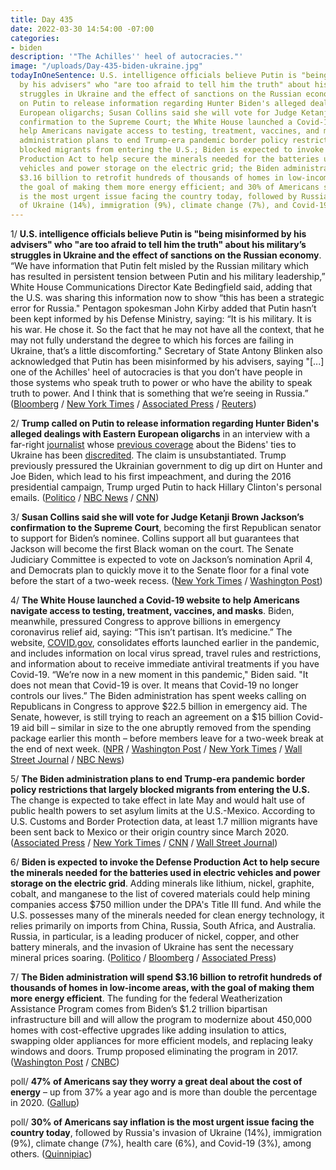 ```yaml
---
title: Day 435
date: 2022-03-30 14:54:00 -07:00
categories:
- biden
description: '"The Achilles'' heel of autocracies."'
image: "/uploads/Day-435-biden-ukraine.jpg"
todayInOneSentence: U.S. intelligence officials believe Putin is "being misinformed
  by his advisers" who "are too afraid to tell him the truth" about his military’s
  struggles in Ukraine and the effect of sanctions on the Russian economy; Trump called
  on Putin to release information regarding Hunter Biden's alleged dealings with Eastern
  European oligarchs; Susan Collins said she will vote for Judge Ketanji Brown Jackson’s
  confirmation to the Supreme Court; the White House launched a Covid-19 website to
  help Americans navigate access to testing, treatment, vaccines, and masks; the Biden
  administration plans to end Trump-era pandemic border policy restrictions that largely
  blocked migrants from entering the U.S.; Biden is expected to invoke the Defense
  Production Act to help secure the minerals needed for the batteries used in electric
  vehicles and power storage on the electric grid; the Biden administration will spend
  $3.16 billion to retrofit hundreds of thousands of homes in low-income areas, with
  the goal of making them more energy efficient; and 30% of Americans say inflation
  is the most urgent issue facing the country today, followed by Russia's invasion
  of Ukraine (14%), immigration (9%), climate change (7%), and Covid-19 (3%).
---
```


1/ **U.S. intelligence officials believe Putin is "being misinformed by his advisers" who "are too afraid to tell him the truth" about his military’s struggles in Ukraine and the effect of sanctions on the Russian economy**. “We have information that Putin felt misled by the Russian military which has resulted in persistent tension between Putin and his military leadership,” White House Communications Director Kate Bedingfield said, adding that the U.S. was sharing this information now to show “this has been a strategic error for Russia." Pentagon spokesman John Kirby added that Putin hasn’t been kept informed by his Defense Ministry, saying: “It is his military. It is his war. He chose it. So the fact that he may not have all the context, that he may not fully understand the degree to which his forces are failing in Ukraine, that’s a little discomforting." Secretary of State Antony Blinken also acknowledged that Putin has been misinformed by his advisers, saying "\[...\] one of the Achilles' heel of autocracies is that you don’t have people in those systems who speak truth to power or who have the ability to speak truth to power. And I think that is something that we’re seeing in Russia.” ([Bloomberg](https://www.bloomberg.com/news/articles/2022-03-30/putin-misinformed-by-advisers-on-ukraine-war-white-house-says?sref=MIBMEEoj) / [New York Times](https://www.nytimes.com/2022/03/30/world/europe/putin-advisers-ukraine.html) / [Associated Press](https://apnews.com/article/russia-ukraine-putin-europe-00716c99579afeff701af31b32ef7c8c) / [Reuters](https://www.reuters.com/world/putin-advisers-too-afraid-tell-him-truth-ukraine-us-official-2022-03-30/))

2/ **Trump called on Putin to release information regarding Hunter Biden's alleged dealings with Eastern European oligarchs** in an interview with a far-right [journalist](https://www.politico.com/news/2020/02/19/hill-john-solomon-failed-disclose-details-115976) whose [previous coverage](https://www.cnn.com/2021/05/07/politics/giuliani-whos-who-investigation/index.html) about the Bidens' ties to Ukraine has been [discredited](https://www.cnn.com/2020/02/19/media/the-hill-john-solomon-columns-investigation-results/index.html). The claim is unsubstantiated. Trump previously pressured the Ukrainian government to dig up dirt on Hunter and Joe Biden, which lead to his first impeachment, and during the 2016 presidential campaign, Trump urged Putin to hack Hillary Clinton's personal emails. ([Politico](https://www.politico.com/news/2022/03/29/trump-putin-hunter-biden-00021223) / [NBC News](https://www.nbcnews.com/politics/donald-trump/trump-asks-putin-release-info-hunter-biden-rcna22117) / [CNN](https://www.cnn.com/2022/03/29/politics/trump-putin-hunter-biden/index.html))

3/ **Susan Collins said she will vote for Judge Ketanji Brown Jackson’s confirmation to the Supreme Court**, becoming the first Republican senator to support for Biden’s nominee. Collins support all but guarantees that Jackson will become the first Black woman on the court. The Senate Judiciary Committee is expected to vote on Jackson’s nomination April 4, and Democrats plan to quickly move it to the Senate floor for a final vote before the start of a two-week recess. ([New York Times](https://www.nytimes.com/2022/03/30/us/politics/ketanji-brown-jackson-susan-collins.html) / [Washington Post](https://www.washingtonpost.com/politics/2022/03/30/susan-collins-ketanji-brown-jackson-vote/))

4/ **The White House launched a Covid-19 website to help Americans navigate access to testing, treatment, vaccines, and masks**. Biden, meanwhile, pressured Congress to approve billions in emergency coronavirus relief aid, saying: “This isn’t partisan. It’s medicine.” The website, [COVID.gov](https://www.covid.gov/), consolidates efforts launched earlier in the pandemic, and includes information on local virus spread, travel rules and restrictions, and information about to receive immediate antiviral treatments if you have Covid-19. “We’re now in a new moment in this pandemic," Biden said. "It does not mean that Covid-19 is over. It means that Covid-19 no longer controls our lives.” The Biden administration has spent weeks calling on Republicans in Congress to approve $22.5 billion in emergency aid. The Senate, however, is still trying to reach an agreement on a $15 billion Covid-19 aid bill – similar in size to the one abruptly removed from the spending package earlier this month – before members leave for a two-week break at the end of next week. ([NPR](https://www.npr.org/2022/03/30/1089608854/covid-gov-new-website-offers-a-single-stop-for-covid-info-tests-and-treatment) / [Washington Post](https://www.washingtonpost.com/health/2022/03/30/biden-covidgov-vaccines-treatments/) / [New York Times](https://www.nytimes.com/live/2022/03/30/world/covid-19-mandates-cases-vaccine/biden-will-ask-congress-to-pass-key-covid-aid-warning-that-us-progress-is-at-stake) / [Wall Street Journal](https://www.wsj.com/articles/biden-administration-to-launch-website-aimed-at-adapting-to-covid-19-risks-11648630800) / [NBC News](https://www.nbcnews.com/politics/congress/senate-scrambles-reach-funding-deal-covid-vaccines-testing-treatment-rcna22202))

5/ **The Biden administration plans to end Trump-era pandemic border policy restrictions that largely blocked migrants from entering the U.S.** The change is expected to take effect in late May and would halt use of public health powers to set asylum limits at the U.S.-Mexico. According to U.S. Customs and Border Protection data, at least 1.7 million migrants have been sent back to Mexico or their origin country since March 2020. ([Associated Press](https://apnews.com/article/immigration-covid-health-mexico-united-states-e9c70f098e0ec0ed7d2403f7cce4a30f) / [New York Times](https://www.nytimes.com/live/2022/03/30/world/covid-19-mandates-cases-vaccine/the-biden-administration-plans-to-stop-turning-away-immigrants-under-a-public-health-rule-in-may) / [CNN](https://www.cnn.com/2022/03/30/politics/immigration-title-42/index.html) / [Wall Street Journal](https://www.wsj.com/articles/biden-administration-to-lift-title-42-border-policy-officials-say-11648664142?mod=hp_lead_pos3))

6/ **Biden is expected to invoke the Defense Production Act to help secure the minerals needed for the batteries used in electric vehicles and power storage on the electric grid**. Adding minerals like lithium, nickel, graphite, cobalt, and manganese to the list of covered materials could help mining companies access $750 million under the DPA's Title III fund. And while the U.S. possesses many of the minerals needed for clean energy technology, it relies primarily on imports from China, Russia, South Africa, and Australia. Russia, in particular, is a leading producer of nickel, copper, and other battery minerals, and the invasion of Ukraine has sent the necessary mineral prices soaring. ([Politico](https://www.politico.com/news/2022/03/30/biden-expected-to-use-wartime-powers-for-minerals-needed-in-clean-energy-push-00021693) / [Bloomberg](https://www.bloomberg.com/news/articles/2022-03-30/biden-poised-to-invoke-cold-war-powers-to-boost-battery-metals?sref=MIBMEEoj) / [Associated Press](https://apnews.com/article/russia-ukraine-putin-biden-technology-business-44ae61d299389fab38f47bd86a6281de))

7/ **The Biden administration will spend $3.16 billion to retrofit hundreds of thousands of homes in low-income areas, with the goal of making them more energy efficient**. The funding for the federal Weatherization Assistance Program comes from Biden’s $1.2 trillion bipartisan infrastructure bill and will allow the program to modernize about 450,000 homes with cost-effective upgrades like adding insulation to attics, swapping older appliances for more efficient models, and replacing leaky windows and doors. Trump proposed eliminating the program in 2017. ([Washington Post](https://www.washingtonpost.com/climate-solutions/2022/03/30/biden-energy-efficiency-homes-climate/) / [CNBC](https://www.cnbc.com/2022/03/30/biden-announces-new-funding-to-make-homes-more-energy-efficient.html))

poll/ **47% of Americans say they worry a great deal about the cost of energy** – up from 37% a year ago and is more than double the percentage in 2020. ([Gallup](https://news.gallup.com/poll/391319/americans-energy-worries-surge.aspx))

poll/ **30% of Americans say inflation is the most urgent issue facing the country today**, followed by Russia's invasion of Ukraine (14%), immigration (9%), climate change (7%), health care (6%), and Covid-19 (3%), among others. ([Quinnipiac](https://poll.qu.edu/poll-release?releaseid=3841))